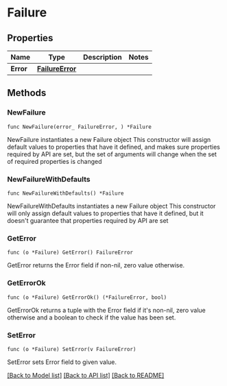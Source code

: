 # Failure

## Properties

Name | Type | Description | Notes
------------ | ------------- | ------------- | -------------
**Error** | [**FailureError**](Failure_error.md) |  | 

## Methods

### NewFailure

`func NewFailure(error_ FailureError, ) *Failure`

NewFailure instantiates a new Failure object
This constructor will assign default values to properties that have it defined,
and makes sure properties required by API are set, but the set of arguments
will change when the set of required properties is changed

### NewFailureWithDefaults

`func NewFailureWithDefaults() *Failure`

NewFailureWithDefaults instantiates a new Failure object
This constructor will only assign default values to properties that have it defined,
but it doesn't guarantee that properties required by API are set

### GetError

`func (o *Failure) GetError() FailureError`

GetError returns the Error field if non-nil, zero value otherwise.

### GetErrorOk

`func (o *Failure) GetErrorOk() (*FailureError, bool)`

GetErrorOk returns a tuple with the Error field if it's non-nil, zero value otherwise
and a boolean to check if the value has been set.

### SetError

`func (o *Failure) SetError(v FailureError)`

SetError sets Error field to given value.



[[Back to Model list]](../README.md#documentation-for-models) [[Back to API list]](../README.md#documentation-for-api-endpoints) [[Back to README]](../README.md)


